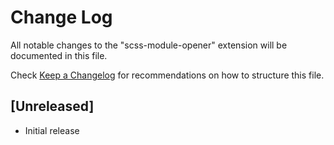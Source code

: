 # Change Log

All notable changes to the "scss-module-opener" extension will be documented in this file.

Check [Keep a Changelog](http://keepachangelog.com/) for recommendations on how to structure this file.

## [Unreleased]

- Initial release